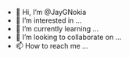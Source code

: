 - 👋 Hi, I’m @JayGNokia
- 👀 I’m interested in ...
- 🌱 I’m currently learning ...
- 💞️ I’m looking to collaborate on ...
- 📫 How to reach me ...

<!---
JayGNokia/JayGNokia is a ✨ special ✨ repository because its `README.md` (this file) appears on your GitHub profile.
You can click the Preview link to take a look at your changes.
--->
